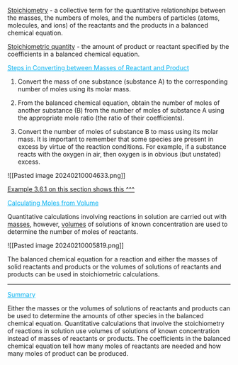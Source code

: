 <u>Stoichiometry</u> - a collective term for the quantitative relationships between the masses, the numbers of moles, and the numbers of particles (atoms, molecules, and ions) of the reactants and the products in a balanced chemical equation.

<u>Stoichiometric quantity</u> - the amount of product or reactant specified by the coefficients in a balanced chemical equation.

<span style="color:#00b0f0"><u>Steps in Converting between Masses of Reactant and Product</u></span> 

1. Convert the mass of one substance (substance A) to the corresponding number of moles using its molar mass.

2. From the balanced chemical equation, obtain the number of moles of another substance (B) from the number of moles of substance A using the appropriate mole ratio (the ratio of their coefficients).

3. Convert the number of moles of substance B to mass using its molar mass. It is important to remember that some species are present in excess by virtue of the reaction conditions. For example, if a substance reacts with the oxygen in air, then oxygen is in obvious (but unstated) excess.

![[Pasted image 20240210004633.png]]

<u>
Example 3.6.1 on this section shows this ^^^</u>

<span style="color:#00b0f0"><u>Calculating Moles from Volume</u></span>

Quantitative calculations involving reactions in solution are carried out with <u>masses</u>, however, <u>volumes</u> of solutions of known concentration are used to determine the number of moles of reactants.

![[Pasted image 20240210005819.png]]

The balanced chemical equation for a reaction and either the masses of solid reactants and products or the volumes of solutions of reactants and products can be used in stoichiometric calculations.

---

<span style="color:#00b0f0"><u>Summary</u></span>

Either the masses or the volumes of solutions of reactants and products can be used to determine the amounts of other species in the balanced chemical equation. Quantitative calculations that involve the stoichiometry of reactions in solution use volumes of solutions of known concentration instead of masses of reactants or products. The coefficients in the balanced chemical equation tell how many moles of reactants are needed and how many moles of product can be produced.

